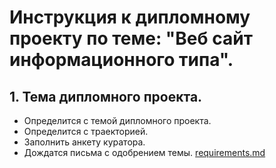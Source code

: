 # Инструкция к дипломному проекту по теме: "Веб сайт информационного типа".

## 1. Тема дипломного проекта.
* Определится с темой дипломного проекта.
* Определится с траекторией.
* Заполнить анкету куратора.
* Дождатся письма с одобрением темы.
[requirements.md](requirements.md)
